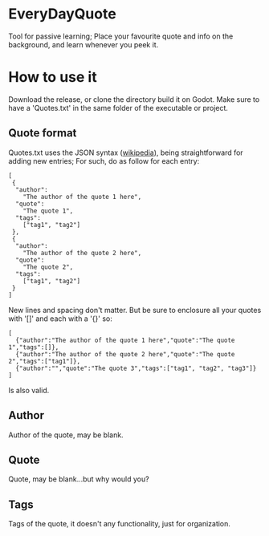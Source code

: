 # EveryDayQuote
Tool for passive learning; Place your favourite quote and info on the background, and learn whenever you peek it.

# How to use it
Download the release, or clone the directory build it on Godot. Make sure to have a 'Quotes.txt' in the same folder of the executable or project.

## Quote format
Quotes.txt uses the JSON syntax ([wikipedia](https://en.wikipedia.org/wiki/JSON)), being straightforward for adding new entries; For such, do as follow for each entry:
````
[
 {
  "author":
    "The author of the quote 1 here",
  "quote":
    "The quote 1",
  "tags":
    ["tag1", "tag2"]
 },
 {
  "author":
    "The author of the quote 2 here",
  "quote":
    "The quote 2",
  "tags":
    ["tag1", "tag2"]
 }
]
````


New lines and spacing don't matter. But be sure to enclosure all your quotes with '[]' and each with a '{}' so:

````
[
  {"author":"The author of the quote 1 here","quote":"The quote 1","tags":[]},
  {"author":"The author of the quote 2 here","quote":"The quote 2","tags":["tag1"]},
  {"author":"","quote":"The quote 3","tags":["tag1", "tag2", "tag3"]}
]
````

Is also valid.

## Author
Author of the quote, may be blank.

## Quote
Quote, may be blank...but why would you?

## Tags
Tags of the quote, it doesn't any functionality, just for organization.
